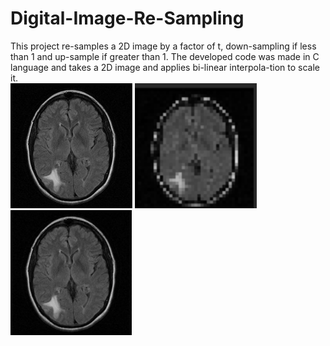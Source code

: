 # Digital-Image-Re-Sampling
This  project  re-samples  a  2D  image  by  a  factor  of t, down-sampling if less than 1 and up-sample if greater than 1.  The developed code was made in C language and takes a 2D image and applies bi-linear interpola-tion to scale it.<br />
<img src="/figures/out_scale_1.png" height="200">
<img src="/figures/out_scale_01.png" height="200">
<img src="/figures/out_scale_5.png" height="200">
